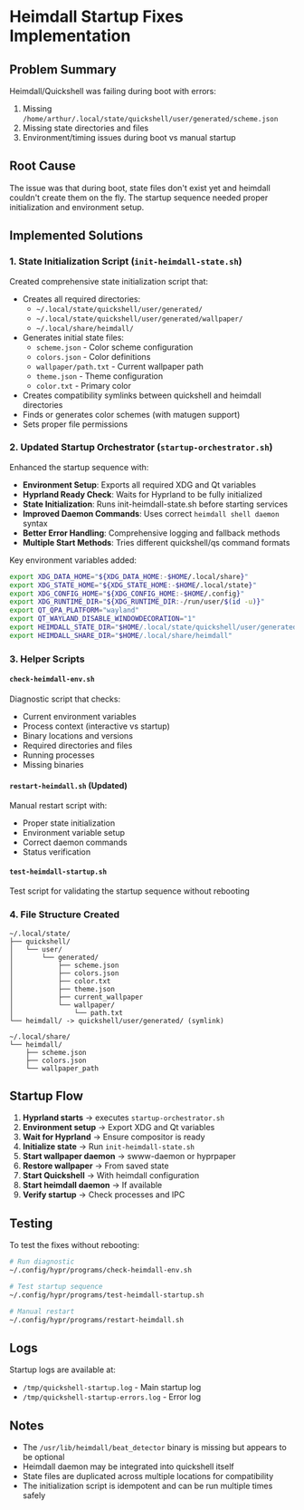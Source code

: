 # Heimdall Startup Fixes Implementation

## Problem Summary
Heimdall/Quickshell was failing during boot with errors:
1. Missing `/home/arthur/.local/state/quickshell/user/generated/scheme.json`
2. Missing state directories and files
3. Environment/timing issues during boot vs manual startup

## Root Cause
The issue was that during boot, state files don't exist yet and heimdall couldn't create them on the fly. The startup sequence needed proper initialization and environment setup.

## Implemented Solutions

### 1. State Initialization Script (`init-heimdall-state.sh`)
Created comprehensive state initialization script that:
- Creates all required directories:
  - `~/.local/state/quickshell/user/generated/`
  - `~/.local/state/quickshell/user/generated/wallpaper/`
  - `~/.local/share/heimdall/`
- Generates initial state files:
  - `scheme.json` - Color scheme configuration
  - `colors.json` - Color definitions
  - `wallpaper/path.txt` - Current wallpaper path
  - `theme.json` - Theme configuration
  - `color.txt` - Primary color
- Creates compatibility symlinks between quickshell and heimdall directories
- Finds or generates color schemes (with matugen support)
- Sets proper file permissions

### 2. Updated Startup Orchestrator (`startup-orchestrator.sh`)
Enhanced the startup sequence with:
- **Environment Setup**: Exports all required XDG and Qt variables
- **Hyprland Ready Check**: Waits for Hyprland to be fully initialized
- **State Initialization**: Runs init-heimdall-state.sh before starting services
- **Improved Daemon Commands**: Uses correct `heimdall shell daemon` syntax
- **Better Error Handling**: Comprehensive logging and fallback methods
- **Multiple Start Methods**: Tries different quickshell/qs command formats

Key environment variables added:
```bash
export XDG_DATA_HOME="${XDG_DATA_HOME:-$HOME/.local/share}"
export XDG_STATE_HOME="${XDG_STATE_HOME:-$HOME/.local/state}"
export XDG_CONFIG_HOME="${XDG_CONFIG_HOME:-$HOME/.config}"
export XDG_RUNTIME_DIR="${XDG_RUNTIME_DIR:-/run/user/$(id -u)}"
export QT_QPA_PLATFORM="wayland"
export QT_WAYLAND_DISABLE_WINDOWDECORATION="1"
export HEIMDALL_STATE_DIR="$HOME/.local/state/quickshell/user/generated"
export HEIMDALL_SHARE_DIR="$HOME/.local/share/heimdall"
```

### 3. Helper Scripts

#### `check-heimdall-env.sh`
Diagnostic script that checks:
- Current environment variables
- Process context (interactive vs startup)
- Binary locations and versions
- Required directories and files
- Running processes
- Missing binaries

#### `restart-heimdall.sh` (Updated)
Manual restart script with:
- Proper state initialization
- Environment variable setup
- Correct daemon commands
- Status verification

#### `test-heimdall-startup.sh`
Test script for validating the startup sequence without rebooting

### 4. File Structure Created

```
~/.local/state/
├── quickshell/
│   └── user/
│       └── generated/
│           ├── scheme.json
│           ├── colors.json
│           ├── color.txt
│           ├── theme.json
│           ├── current_wallpaper
│           └── wallpaper/
│               └── path.txt
└── heimdall/ -> quickshell/user/generated/ (symlink)

~/.local/share/
└── heimdall/
    ├── scheme.json
    ├── colors.json
    └── wallpaper_path
```

## Startup Flow

1. **Hyprland starts** → executes `startup-orchestrator.sh`
2. **Environment setup** → Export XDG and Qt variables
3. **Wait for Hyprland** → Ensure compositor is ready
4. **Initialize state** → Run `init-heimdall-state.sh`
5. **Start wallpaper daemon** → swww-daemon or hyprpaper
6. **Restore wallpaper** → From saved state
7. **Start Quickshell** → With heimdall configuration
8. **Start heimdall daemon** → If available
9. **Verify startup** → Check processes and IPC

## Testing

To test the fixes without rebooting:
```bash
# Run diagnostic
~/.config/hypr/programs/check-heimdall-env.sh

# Test startup sequence
~/.config/hypr/programs/test-heimdall-startup.sh

# Manual restart
~/.config/hypr/programs/restart-heimdall.sh
```

## Logs

Startup logs are available at:
- `/tmp/quickshell-startup.log` - Main startup log
- `/tmp/quickshell-startup-errors.log` - Error log

## Notes

- The `/usr/lib/heimdall/beat_detector` binary is missing but appears to be optional
- Heimdall daemon may be integrated into quickshell itself
- State files are duplicated across multiple locations for compatibility
- The initialization script is idempotent and can be run multiple times safely